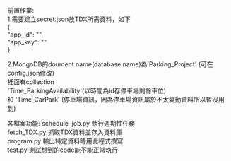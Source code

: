 前置作業:  
1.需要建立secret.json放TDX所需資料，如下  
{  
    "app_id": "",  
    "app_key": ""  
}  

2.MongoDB的doument name(database name)為'Parking_Project' (可在config.json修改)  
裡面有collection  
'Time_ParkingAvailability'(以時間為id存停車場剩餘車位)  
和 'Time_CarPark' (停車場資訊，因為停車場資訊屬於不太變動資料所以暫沒用到)  


各檔案功能:
schedule_job.py 執行週期性任務  
fetch_TDX.py 抓取TDX資料並存入資料庫  
program.py 輸出特定資料時用此程式撰寫  
test.py 測試想到的code能不能正常執行  
